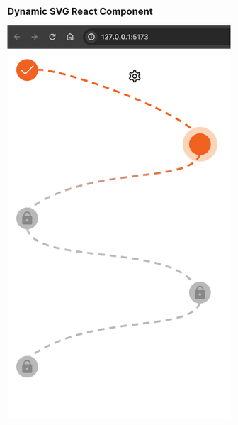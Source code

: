 ## Dynamic SVG React Component

![Dynamic SVG](https://github.com/UmerAbbas8/dynamicSVG/blob/master/demo.png?raw=true)
